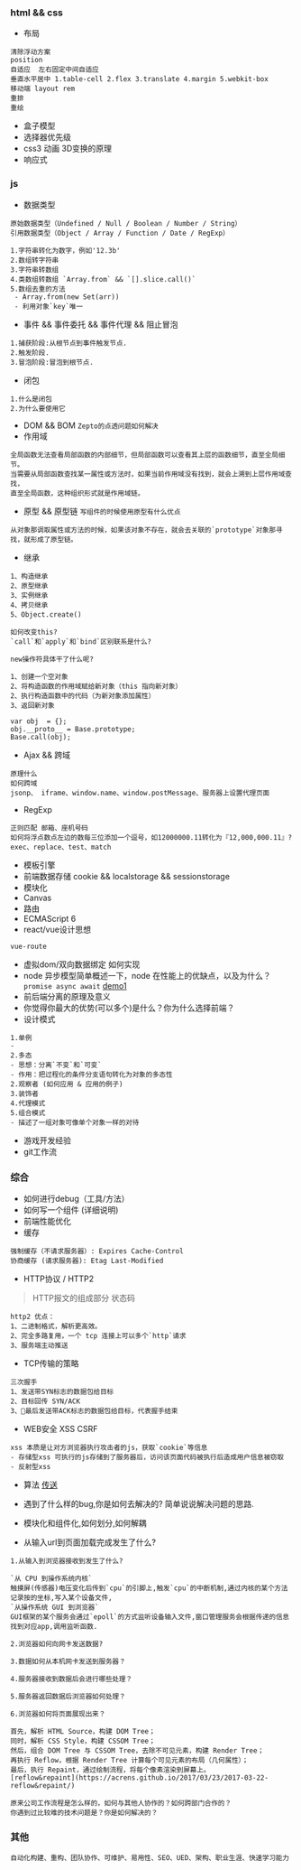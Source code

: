 
### html && css

* 布局  
```
清除浮动方案
position
自适应  左右固定中间自适应 
垂直水平居中 1.table-cell 2.flex 3.translate 4.margin 5.webkit-box
移动端 layout rem 
重排
重绘
```
* 盒子模型  
* 选择器优先级
* css3 动画 3D变换的原理
* 响应式

### js

* 数据类型

```
原始数据类型（Undefined / Null / Boolean / Number / String） 
引用数据类型（Object / Array / Function / Date / RegExp）

1.字符串转化为数字，例如'12.3b'
2.数组转字符串
3.字符串转数组
4.类数组转数组 `Array.from` && `[].slice.call()`
5.数组去重的方法
 - Array.from(new Set(arr))
 - 利用对象`key`唯一
```
* 事件 && 事件委托 && 事件代理 && 阻止冒泡
```
1.捕获阶段:从根节点到事件触发节点.
2.触发阶段.
3.冒泡阶段:冒泡到根节点.
```
* 闭包
```
1.什么是闭包
2.为什么要使用它
```
* DOM && BOM `Zepto的点透问题如何解决`
* 作用域
```
全局函数无法查看局部函数的内部细节，但局部函数可以查看其上层的函数细节，直至全局细节。
当需要从局部函数查找某一属性或方法时，如果当前作用域没有找到，就会上溯到上层作用域查找，
直至全局函数，这种组织形式就是作用域链。
```
* 原型 && 原型链  `写组件的时候使用原型有什么优点` 
```
从对象那调取属性或方法的时候，如果该对象不存在，就会去关联的`prototype`对象那寻找，就形成了原型链。
```
* 继承
```
1、构造继承
2、原型继承
3、实例继承
4、拷贝继承
5、Object.create()

如何改变this?
`call`和`apply`和`bind`区别联系是什么?

new操作符具体干了什么呢?

1、创建一个空对象
2、将构造函数的作用域赋给新对象（this 指向新对象）
2、执行构造函数中的代码（为新对象添加属性）
3、返回新对象

var obj  = {};
obj.__proto__ = Base.prototype;
Base.call(obj);
```
* Ajax && 跨域 
```
原理什么
如何跨域
jsonp、 iframe、window.name、window.postMessage、服务器上设置代理页面
```
* RegExp
```
正则匹配 邮箱、座机号码
如何将浮点数点左边的数每三位添加一个逗号，如12000000.11转化为『12,000,000.11』?
exec、replace、test、match
```
* 模板引擎
* 前端数据存储 cookie && localstorage && sessionstorage
* 模块化 
* Canvas
* 路由
* ECMAScript 6
* react/vue设计思想
```
vue-route
```
* 虚拟dom/双向数据绑定 如何实现
* node 异步模型简单概述一下，node 在性能上的优缺点，以及为什么？ `promise async await`
[demo1](https://zhuanlan.zhihu.com/p/25855075?utm_medium=social&utm_source=qq?utm_medium=social&utm_source=qq)
* 前后端分离的原理及意义
* 你觉得你最大的优势(可以多个)是什么？你为什么选择前端？
* 设计模式
```
1.单例
- 
2.多态
- 思想：分离`不变`和`可变`
- 作用：把过程化的条件分支语句转化为对象的多态性
2.观察者 (如何应用 & 应用的例子)
3.装饰者
4.代理模式
5.组合模式
- 描述了一组对象可像单个对象一样的对待

```
* 游戏开发经验
* git工作流



### 综合
* 如何进行debug（工具/方法）
* 如何写一个组件 (详细说明)
* 前端性能优化
* 缓存
```
强制缓存（不请求服务器）: Expires Cache-Control
协商缓存 (请求服务器): Etag Last-Modified 
```
* HTTP协议 / HTTP2
> HTTP报文的组成部分
> 状态码
```
http2 优点：
1、二进制格式，解析更高效。
2、完全多路复用，一个 tcp 连接上可以多个`http`请求
3、服务端主动推送
```
* TCP传输的策略
```
三次握手
1、发送带SYN标志的数据包给目标
2、目标回传 SYN/ACK
3、最后发送带ACK标志的数据包给目标，代表握手结束
```
* WEB安全 XSS CSRF
```
xss 本质是让对方浏览器执行攻击者的js，获取`cookie`等信息
- 存储型xss 可执行的js存储到了服务器后，访问该页面代码被执行后造成用户信息被窃取
- 反射型xss 
```
* 算法 [传送](https://github.com/showzyl/my_algorithm_study)
* 遇到了什么样的bug,你是如何去解决的? 简单说说解决问题的思路.
* 模块化和组件化,如何划分,如何解耦



* 从输入url到页面加载完成发生了什么?
```
1.从输入到浏览器接收到发生了什么?

`从 CPU 到操作系统内核`
触摸屏(传感器)电压变化后传到`cpu`的引脚上,触发`cpu`的中断机制,通过内核的某个方法记录按的坐标,写入某个设备文件,
`从操作系统 GUI 到浏览器`
GUI框架的某个服务会通过`epoll`的方式监听设备输入文件,窗口管理服务会根据传递的信息找到对应app,调用监听函数.

2.浏览器如何向网卡发送数据?

3.数据如何从本机网卡发送到服务器？

4.服务器接收到数据后会进行哪些处理？

5.服务器返回数据后浏览器如何处理？

6.浏览器如何将页面展现出来？

首先，解析 HTML Source，构建 DOM Tree；
同时，解析 CSS Style，构建 CSSOM Tree；
然后，组合 DOM Tree 与 CSSOM Tree，去除不可见元素，构建 Render Tree；
再执行 Reflow，根据 Render Tree 计算每个可见元素的布局（几何属性）；
最后，执行 Repaint，通过绘制流程，将每个像素渲染到屏幕上。
[reflow&repaint](https://acrens.github.io/2017/03/23/2017-03-22-reflow&repaint/)
```

```
原来公司工作流程是怎么样的，如何与其他人协作的？如何跨部门合作的？
你遇到过比较难的技术问题是？你是如何解决的？
```

### 其他

```
自动化构建、重构、团队协作、可维护、易用性、SEO、UED、架构、职业生涯、快速学习能力
```




